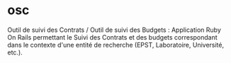 osc
===

Outil de suivi des Contrats / Outil de suivi des Budgets : Application Ruby On Rails permettant le Suivi des Contrats et des budgets correspondant dans le contexte d'une entité de recherche (EPST, Laboratoire, Université, etc.).
